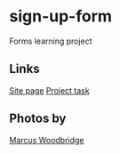 # sign-up-form
Forms learning project
## Links
[Site page](https://greatest-frog.github.io/sign-up-form/)
[Project task](https://www.theodinproject.com/lessons/node-path-intermediate-html-and-css-sign-up-form)
## Photos by
[Marcus Woodbridge](https://unsplash.com/@marcuswoodbridge)
